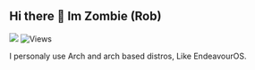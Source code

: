 ## Hi there 👋 Im Zombie (Rob) 
![](https://hit.yhype.me/github/profile?account_id=129907399)
![Views](https://komarev.com/ghpvc/?username=Dark8909&repo=themelist&color=red)

I personaly use Arch and arch based distros, Like EndeavourOS.
